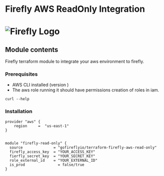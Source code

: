 # Firefly AWS ReadOnly Integration
# ![Firefly Logo](firefly.gif)

## Module contents

Firefly terraform module to integrate your aws environment to firefly.

### Prerequisites

- AWS CLI installed (version )
- The aws role running it should have permissions creation of roles in iam.

```shell script
curl --help
```

### Installation

```hcl-terraform
provider "aws" {
    region     =  "us-east-1"
}


module "firefly-read-only" {
  source              = "gofireflyio/terraform-firefly-aws-read-only"
  firefly_access_key  = "YOUR_ACCESS_KEY"
  fierfly_secret_key  = "YOUR_SECRET_KEY"
  role_external_id    = "YOUR_EXTERNAL_ID"
  is_prod               = false/true
}
```
